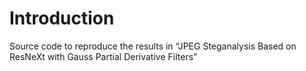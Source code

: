 # Introduction
Source code to reproduce the results in
“JPEG Steganalysis Based on ResNeXt with Gauss Partial Derivative Filters”
